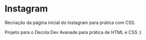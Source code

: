 # Instagram
Recriação da página inicial do Instagram para prática com CSS.

Projeto para o Decola Dev Avanade para prática de HTML e CSS :)
